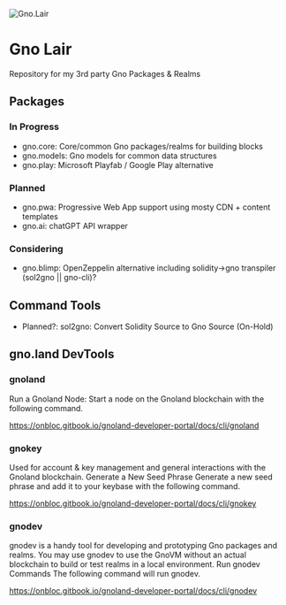 ![Gno.Lair](https://github.com/AndrewDonelson/gno.lair/blob/main/.design/images/gno.lair.logo-whit.png?raw=true)
# Gno Lair

Repository for my 3rd party Gno Packages &amp; Realms

## Packages

### In Progress

- gno.core: Core/common Gno packages/realms for building blocks
- gno.models: Gno models for common data structures
- gno.play: Microsoft Playfab / Google Play alternative

### Planned

- gno.pwa: Progressive Web App support using mosty CDN + content templates
- gno.ai: chatGPT API wrapper

### Considering

- gno.blimp: OpenZeppelin alternative including solidity->gno transpiler (sol2gno || gno-cli)?

## Command Tools

- Planned?: sol2gno: Convert Solidity Source to Gno Source (On-Hold)

## gno.land DevTools

### gnoland

Run a Gnoland Node: Start a node on the Gnoland blockchain with the following command.

https://onbloc.gitbook.io/gnoland-developer-portal/docs/cli/gnoland
### gnokey

Used for account & key management and general interactions with the Gnoland blockchain.
Generate a New Seed Phrase
Generate a new seed phrase and add it to your keybase with the following command.

https://onbloc.gitbook.io/gnoland-developer-portal/docs/cli/gnokey

### gnodev

gnodev is a handy tool for developing and prototyping Gno packages and realms. You may use gnodev to use the GnoVM without an actual blockchain to build or test realms in a local environment.
Run gnodev Commands
The following command will run gnodev.

https://onbloc.gitbook.io/gnoland-developer-portal/docs/cli/gnodev

